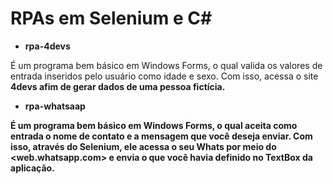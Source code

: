 # RPAs em Selenium e C#

* <b>rpa-4devs</b>

É um programa bem básico em Windows Forms, o qual valida os valores de entrada inseridos pelo usuário como idade e sexo. Com isso, acessa o site <b>4devs<b> afim de gerar dados de uma pessoa fictícia.
<br/>

* <b>rpa-whatsaap<b>

É um programa bem básico em Windows Forms, o qual aceita como entrada o nome de contato e a mensagem que você deseja enviar. Com isso, através do Selenium, ele acessa o seu Whats por meio do <web.whatsapp.com> e envia o que você havia definido no TextBox da aplicação.

<br/>
 
